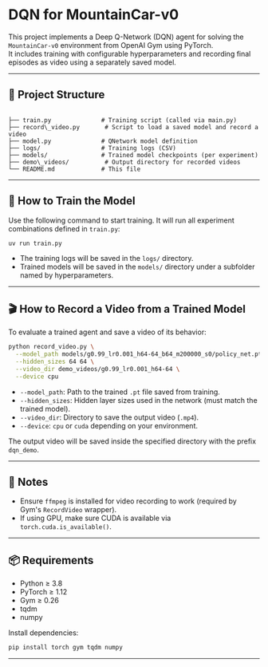 # DQN for MountainCar-v0

This project implements a Deep Q-Network (DQN) agent for solving the `MountainCar-v0` environment from OpenAI Gym using PyTorch.  
It includes training with configurable hyperparameters and recording final episodes as video using a separately saved model.

---

## 📁 Project Structure

```

├── train.py              # Training script (called via main.py)
├── record\_video.py       # Script to load a saved model and record a video
├── model.py              # QNetwork model definition
├── logs/                 # Training logs (CSV)
├── models/               # Trained model checkpoints (per experiment)
├── demo\_videos/          # Output directory for recorded videos
└── README.md             # This file

```

---

## 🚀 How to Train the Model

Use the following command to start training. It will run all experiment combinations defined in `train.py`:

```bash
uv run train.py
```

* The training logs will be saved in the `logs/` directory.
* Trained models will be saved in the `models/` directory under a subfolder named by hyperparameters.

---

## 🎬 How to Record a Video from a Trained Model

To evaluate a trained agent and save a video of its behavior:

```bash
python record_video.py \
  --model_path models/g0.99_lr0.001_h64-64_b64_m200000_s0/policy_net.pt \
  --hidden_sizes 64 64 \
  --video_dir demo_videos/g0.99_lr0.001_h64-64 \
  --device cpu
```

* `--model_path`: Path to the trained `.pt` file saved from training.
* `--hidden_sizes`: Hidden layer sizes used in the network (must match the trained model).
* `--video_dir`: Directory to save the output video (`.mp4`).
* `--device`: `cpu` or `cuda` depending on your environment.

The output video will be saved inside the specified directory with the prefix `dqn_demo`.

---

## 📝 Notes

* Ensure `ffmpeg` is installed for video recording to work (required by Gym's `RecordVideo` wrapper).
* If using GPU, make sure CUDA is available via `torch.cuda.is_available()`.

---

## 📦 Requirements

* Python ≥ 3.8
* PyTorch ≥ 1.12
* Gym ≥ 0.26
* tqdm
* numpy

Install dependencies:

```bash
pip install torch gym tqdm numpy
```

---

